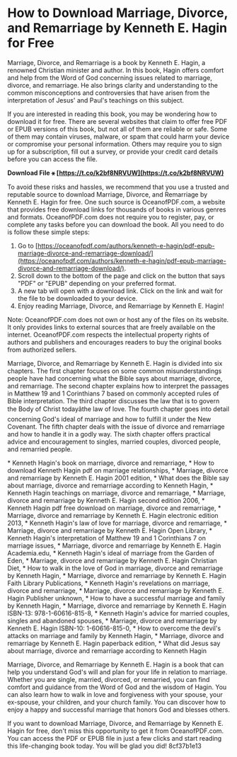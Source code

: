 
 
# How to Download Marriage, Divorce, and Remarriage by Kenneth E. Hagin for Free
 
Marriage, Divorce, and Remarriage is a book by Kenneth E. Hagin, a renowned Christian minister and author. In this book, Hagin offers comfort and help from the Word of God concerning issues related to marriage, divorce, and remarriage. He also brings clarity and understanding to the common misconceptions and controversies that have arisen from the interpretation of Jesus' and Paul's teachings on this subject.
 
If you are interested in reading this book, you may be wondering how to download it for free. There are several websites that claim to offer free PDF or EPUB versions of this book, but not all of them are reliable or safe. Some of them may contain viruses, malware, or spam that could harm your device or compromise your personal information. Others may require you to sign up for a subscription, fill out a survey, or provide your credit card details before you can access the file.
 
**Download File ⚹ [https://t.co/k2bf8NRVUW](https://t.co/k2bf8NRVUW)**


 
To avoid these risks and hassles, we recommend that you use a trusted and reputable source to download Marriage, Divorce, and Remarriage by Kenneth E. Hagin for free. One such source is OceanofPDF.com, a website that provides free download links for thousands of books in various genres and formats. OceanofPDF.com does not require you to register, pay, or complete any tasks before you can download the book. All you need to do is follow these simple steps:
 
1. Go to [https://oceanofpdf.com/authors/kenneth-e-hagin/pdf-epub-marriage-divorce-and-remarriage-download/](https://oceanofpdf.com/authors/kenneth-e-hagin/pdf-epub-marriage-divorce-and-remarriage-download/).
2. Scroll down to the bottom of the page and click on the button that says "PDF" or "EPUB" depending on your preferred format.
3. A new tab will open with a download link. Click on the link and wait for the file to be downloaded to your device.
4. Enjoy reading Marriage, Divorce, and Remarriage by Kenneth E. Hagin!

Note: OceanofPDF.com does not own or host any of the files on its website. It only provides links to external sources that are freely available on the internet. OceanofPDF.com respects the intellectual property rights of authors and publishers and encourages readers to buy the original books from authorized sellers.
  
Marriage, Divorce, and Remarriage by Kenneth E. Hagin is divided into six chapters. The first chapter focuses on some common misunderstandings people have had concerning what the Bible says about marriage, divorce, and remarriage. The second chapter explains how to interpret the passages in Matthew 19 and 1 Corinthians 7 based on commonly accepted rules of Bible interpretation. The third chapter discusses the law that is to govern the Body of Christ todayâthe law of love. The fourth chapter goes into detail concerning God's ideal of marriage and how to fulfill it under the New Covenant. The fifth chapter deals with the issue of divorce and remarriage and how to handle it in a godly way. The sixth chapter offers practical advice and encouragement to singles, married couples, divorced people, and remarried people.
 
\* Kenneth Hagin's book on marriage, divorce and remarriage,  \* How to download Kenneth Hagin pdf on marriage relationships,  \* Marriage, divorce and remarriage by Kenneth E. Hagin 2001 edition,  \* What does the Bible say about marriage, divorce and remarriage according to Kenneth Hagin,  \* Kenneth Hagin teachings on marriage, divorce and remarriage,  \* Marriage, divorce and remarriage by Kenneth E. Hagin second edition 2006,  \* Kenneth Hagin pdf free download on marriage, divorce and remarriage,  \* Marriage, divorce and remarriage by Kenneth E. Hagin electronic edition 2013,  \* Kenneth Hagin's law of love for marriage, divorce and remarriage,  \* Marriage, divorce and remarriage by Kenneth E. Hagin Open Library,  \* Kenneth Hagin's interpretation of Matthew 19 and 1 Corinthians 7 on marriage issues,  \* Marriage, divorce and remarriage by Kenneth E. Hagin Academia.edu,  \* Kenneth Hagin's ideal of marriage from the Garden of Eden,  \* Marriage, divorce and remarriage by Kenneth E. Hagin Christian Diet,  \* How to walk in the love of God in marriage, divorce and remarriage by Kenneth Hagin,  \* Marriage, divorce and remarriage by Kenneth E. Hagin Faith Library Publications,  \* Kenneth Hagin's revelations on marriage, divorce and remarriage,  \* Marriage, divorce and remarriage by Kenneth E. Hagin Publisher unknown,  \* How to have a successful marriage and family by Kenneth Hagin,  \* Marriage, divorce and remarriage by Kenneth E. Hagin ISBN-13: 978-1-60616-815-8,  \* Kenneth Hagin's advice for married couples, singles and abandoned spouses,  \* Marriage, divorce and remarriage by Kenneth E. Hagin ISBN-10: 1-60616-815-0,  \* How to overcome the devil's attacks on marriage and family by Kenneth Hagin,  \* Marriage, divorce and remarriage by Kenneth E. Hagin paperback edition,  \* What did Jesus say about marriage, divorce and remarriage according to Kenneth Hagin
 
Marriage, Divorce, and Remarriage by Kenneth E. Hagin is a book that can help you understand God's will and plan for your life in relation to marriage. Whether you are single, married, divorced, or remarried, you can find comfort and guidance from the Word of God and the wisdom of Hagin. You can also learn how to walk in love and forgiveness with your spouse, your ex-spouse, your children, and your church family. You can discover how to enjoy a happy and successful marriage that honors God and blesses others.
 
If you want to download Marriage, Divorce, and Remarriage by Kenneth E. Hagin for free, don't miss this opportunity to get it from OceanofPDF.com. You can access the PDF or EPUB file in just a few clicks and start reading this life-changing book today. You will be glad you did!
 8cf37b1e13
 
